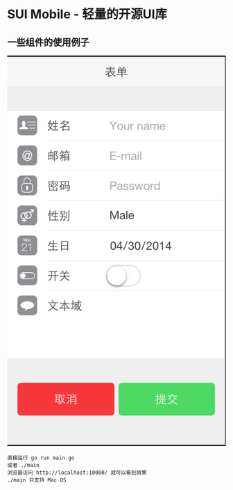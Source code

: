 # SUI Mobile - 轻量的开源UI库

## 一些组件的使用例子
![Alt text](m_img/sui.png)  

```
直接运行 go run main.go 
或者 ./main 
浏览器访问 http://localhost:10000/ 就可以看到效果
./main 只支持 Mac OS 

```

